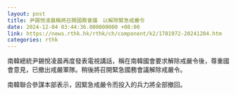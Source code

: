 ```yaml
---
layout: post
title: 尹錫悅凌晨稱將召開國務會議　以解除緊急戒嚴令
date: 2024-12-04 03:44:36.000000000 +08:00
link: https://news.rthk.hk/rthk/ch/component/k2/1781972-20241204.htm
categories: rthk
---
```


南韓總統尹錫悅凌晨再度發表電視講話，稱在南韓國會要求解除戒嚴令後，尊重國會意見，已撤出戒嚴軍隊。稍後將召開緊急國務會議解除戒嚴令。

南韓聯合參謀本部表示，因緊急戒嚴令而投入的兵力將全部撤回。
